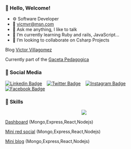 <!--
**vicmvr/vicmvr** is a ✨ _special_ ✨ repository because its `README.md` (this file) appears on your GitHub profile.

Here are some ideas to get you started:

- 🔭 I’m currently working on ...

- 👯 I’m looking to collaborate on ...
- 🤔 I’m looking for help with ...
- 💬 Ask me about ...
- 📫 How to reach me: ...
- 😄 Pronouns: ...
- ⚡ Fun fact: ...
-->
### 👋 Hello, Welcome!

- ⚙️ Software Developer
- 📧 vicmvr@msn.com
- 💬 Ask me anything, I like to talk
- 🌱 I’m currently learning Ruby and rails, JavaScript...
- 👯 I’m looking to collaborate on Csharp Projects

Blog [Victor Villagomez](https://victorvillagomez.netlify.app/)

Currently part of the [Gaceta Pedagogica](https://gacetapedagogica.netlify.app/)



### 👥 Social Media

[![Linkedin Badge](https://img.shields.io/badge/-vicmvr-00599C?style=flat-square&logo=Linkedin&logoColor=white&link=https://www.linkedin.com/in/vicmvr/)](https://www.linkedin.com/in/vicmvr) &nbsp;&nbsp;
[![Twitter Badge](https://img.shields.io/badge/-vicmvr-007ACC?style=flat-square&logo=Twitter&logoColor=white&link=https://www.twitter.com/vicmvr/)](https://www.twitter.com/vicmvr) &nbsp;&nbsp;
[![Instagram Badge](https://img.shields.io/badge/-jaketomake-purple?style=flat-square&logo=instagram&logoColor=white&link=https://www.instagram.com/jaketomake/)](https://www.instagram.com/vicmvr) &nbsp;&nbsp;
[![Facebook Badge](https://img.shields.io/badge/-vicmvr-blue?style=flat-square&logo=facebook&logoColor=white&link=https://www.facebook.com/vicmvr/)](https://www.facebook.com/vicmvr)

### 👥 Skills
<p align="center">
    <img src="https://skillicons.dev/icons?i=vscode,ruby,js,css,html,mongo,express,react,nodejs,vite,mysql,git,github,gitlab,eclipse,java,dotnet,c,cs,cpp,ai,ps,ae,pr,figma,postman,netlify,discord,powershell,linux,stackoverflow,wordpress,twitter" />
</p>


[Dashboard](https://dashboard-vicmvr.fly.dev/) (Mongo,Express,React,Nodejs)

[Mini red social](https://miredsocial.vercel.app/) (Mongo,Express,React,Nodejs)

[Mini blog](https://a-mblog.netlify.app/) (Mongo,Express,React,Nodejs)
